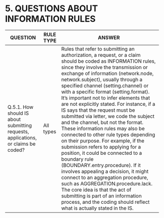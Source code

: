 # 5. QUESTIONS ABOUT INFORMATION RULES
| QUESTION | RULE TYPE | ANSWER |
|----------|-----------|--------|
|Q.5.1. How should IS about submitting requests, applications, or claims be coded?|All types|Rules that refer to submitting an authorization, a request, or a claim should be coded as INFORMATION rules, since they involve the transmission or exchange of information (network.node, network.subject), usually through a specified channel (setting.channel) or with a specific format (setting.format). It’s important not to infer elements that are not explicitly stated. For instance, if a IS says that the request must be submitted via letter, we code the subject and the channel, but not the format. These information rules may also be connected to other rule types depending on their purpose. For example, if the submission refers to applying for a position, it could be connected to a boundary rule (BOUNDARY.entry.procedure). If it involves appealing a decision, it might connect to an aggregation procedure, such as AGGREGATION.procedure.lack. The core idea is that the act of submitting is part of an information process, and the coding should reflect what is actually stated in the IS.|
